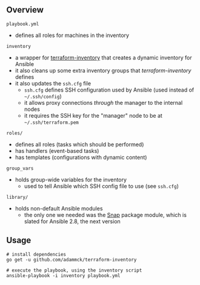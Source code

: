 ## Overview

`playbook.yml`
- defines all roles for machines in the inventory

`inventory`
- a wrapper for [terraform-inventory](https://github.com/adammck/terraform-inventory) that creates a dynamic inventory for Ansible
- it also cleans up some extra inventory groups that _terraform-inventory_ defines
- it also updates the `ssh.cfg` file
	- `ssh.cfg` defines SSH configuration used by Ansible (used instead of `~/.ssh/config`)
	- it allows proxy connections _through_ the manager to the internal nodes
	- it requires the SSH key for the "manager" node to be at `~/.ssh/terraform.pem`

`roles/`
- defines all roles (tasks which should be performed)
- has handlers (event-based tasks)
- has templates (configurations with dynamic content)

`group_vars`
- holds group-wide variables for the inventory
	- used to tell Ansible which SSH config file to use (see `ssh.cfg`)

`library/`
- holds non-default Ansible modules
	- the only one we needed was the [Snap](https://snapcraft.io/) package module, which is slated for Ansible 2.8, the next version

## Usage

```
# install dependencies
go get -u github.com/adammck/terraform-inventory

# execute the playbook, using the inventory script
ansible-playbook -i inventory playbook.yml
```
